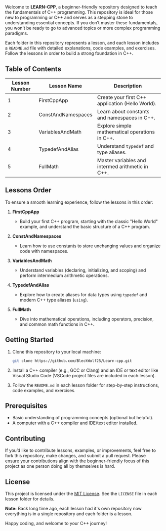 # 

Welcome to **LEARN-CPP**, a beginner-friendly repository designed to teach the fundamentals of C++ programming. This repository is ideal for those new to programming or C++ and serves as a stepping stone to understanding essential concepts. If you don’t master these fundamentals, you won’t be ready to go to advanced topics or more complex programming paradigms.

Each folder in this repository represents a lesson, and each lesson includes a `README.md` file with detailed explanations, code examples, and exercises. Follow the lessons in order to build a strong foundation in C++.

## Table of Contents

| Lesson Number | Lesson Name                 | Description                                      |
|---------------|-----------------------------|--------------------------------------------------|
| 1             | FirstCppApp                 | Create your first C++ application (Hello World). |
| 2             | ConstAndNamespaces          | Learn about constants and namespaces in C++.     |
| 3             | VariablesAndMath            | Explore simple mathematical operations in C++.   |
| 4             | TypedefAndAlias             | Understand `typedef` and type aliases.           |
| 5             | FullMath                    | Master variables and intermed arithmetic in C++. |

## Lessons Order

To ensure a smooth learning experience, follow the lessons in this order:

1. **FirstCppApp**
   - Build your first C++ program, starting with the classic "Hello World" example, and understand the basic structure of a C++ program.

2. **ConstAndNamespaces**  
   - Learn how to use constants to store unchanging values and organize code with namespaces.

3. **VariablesAndMath**  
   - Understand variables (declaring, initializing, and scoping) and perform intermedium arithmetic operations.

4. **TypedefAndAlias**  
   - Explore how to create aliases for data types using `typedef` and modern C++ type aliases (`using`).

5. **FullMath**  
   - Dive into mathematical operations, including operators, precision, and common math functions in C++.

## Getting Started

1. Clone this repository to your local machine:

   ```bash
   git clone https://github.com/BleckWolf25/Learn-cpp.git
   ```

2. Install a C++ compiler (e.g., GCC or Clang) and an IDE or text editor like Visual Studio Code (VSCode project files are included in each lesson).

3. Follow the `README.md` in each lesson folder for step-by-step instructions, code examples, and exercises.

## Prerequisites

- Basic understanding of programming concepts (optional but helpful).
- A computer with a C++ compiler and IDE/text editor installed.

## Contributing

If you’d like to contribute lessons, examples, or improvements, feel free to fork this repository, make changes, and submit a pull request. Please ensure your contributions align with the beginner-friendly focus of this project as one person doing all by themselves is hard.

## License

This project is licensed under the [MIT License](LICENSE). See the `LICENSE` file in each lesson folder for details.

**Note:** Back long time ago, each lesson had it's own repository now everything is in a single repository and each folder is a lesson.

Happy coding, and welcome to your C++ journey!
